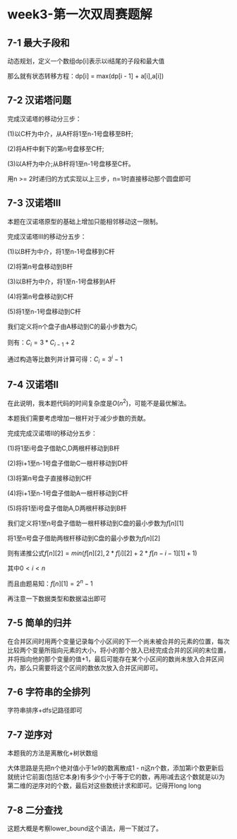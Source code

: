 #  week3-第一次双周赛题解

##  **7-1 最大子段和** 

动态规划，定义一个数组dp[i]表示以i结尾的子段和最大值

那么就有状态转移方程：dp[i] = max(dp[i - 1] + a[i],a[i])

##  **7-2 汉诺塔问题** 

完成汉诺塔的移动分三步：

(1)以C杆为中介，从A杆将1至n-1号盘移至B杆;

(2)将A杆中剩下的第n号盘移至C杆;

(3)以A杆为中介;从B杆将1至n-1号盘移至C杆。

用n >= 2时递归的方式实现以上三步，n=1时直接移动那个圆盘即可

##  **7-3 汉诺塔III** 

本题在汉诺塔原型的基础上增加只能相邻移动这一限制。

完成汉诺塔III的移动分五步：

(1)以B杆为中介，将1至n-1号盘移到C杆

(2)将第n号盘移动到B杆

(3)以B杆为中介，将1至n-1号盘移到A杆

(4)将第n号盘移动到C杆

(5)将1至n-1号盘移动到C杆

我们定义将n个盘子由A移动到C的最小步数为$C_i$

则有：$C_i = 3* C_{i-1} + 2$

通过构造等比数列并计算可得：$C_i = 3^i - 1$

##  **7-4 汉诺塔II** 

在此说明，我本题代码的时间复杂度是$O(n^2)$，可能不是最优解法。

本题我们需要考虑增加一根杆对于减少步数的贡献。

完成完成汉诺塔II的移动分五步：

(1)将1至i号盘子借助C,D两根杆移动到B杆

(2)将i+1至n-1号盘子借助C一根杆移动到D杆

(3)将第n号盘子直接移动到C杆

(4)将i+1至n-1号盘子借助A一根杆移动到C杆

(5)将将1至i号盘子借助A,D两根杆移动到B杆

我们定义将1至n号盘子借助一根杆移动到C盘的最小步数为$f[n][1]$ 

将1至n号盘子借助两根杆移动到C盘的最小步数为$f[n][2]$ 

则有递推公式$f[n][2] = min(f[n][2],2 * f[i][2] + 2 * f[n - i - 1][1] + 1)$

其中$0 < i < n$

而且由题易知：$f[n][1] = 2^n - 1$

再注意一下数据类型和数据溢出即可

##  **7-5 简单的归并** 

在合并区间时用两个变量记录每个小区间的下一个尚未被合并的元素的位置，每次比较两个变量所指向元素的大小，将小的那个放入已经完成合并的区间的末位置，并将指向他的那个变量的值+1，最后可能存在某个小区间的数尚未放入合并区间内，那么只需要将这个区间的数依次放入合并区间即可。 

##  **7-6 字符串的全排列** 

字符串排序+dfs记路径即可

##  **7-7 逆序对** 

本题我的方法是离散化+树状数组

大体思路是先把n个绝对值小于$1e9$的数离散成1 - n这n个数，添加第i个数更新后就统计它前面(包括它本身)有多少个小于等于它的数，再用i减去这个数就是以i为第二维的逆序对的个数，最后对这些数统计求和即可。记得开long long

##  **7-8 二分查找** 

这题大概是考察lower_bound这个语法，用一下就过了。













